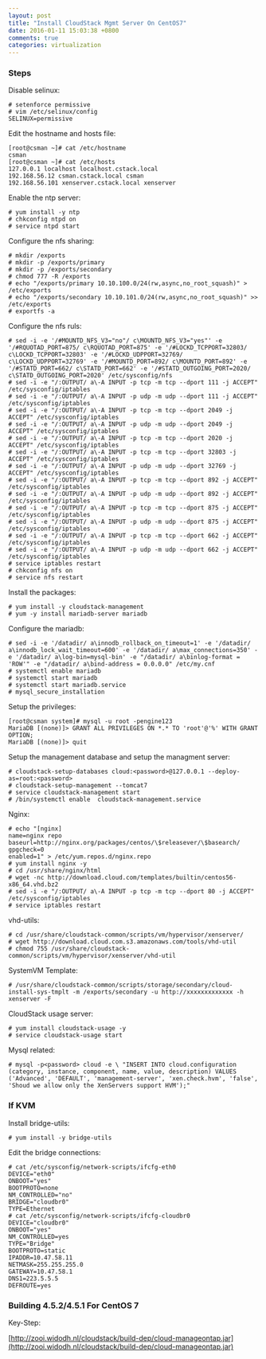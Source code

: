 ```yaml
---
layout: post
title: "Install CloudStack Mgmt Server On CentOS7"
date: 2016-01-11 15:03:38 +0800
comments: true
categories: virtualization
---
```

### Steps
Disable selinux:    

```
# setenforce permissive
# vim /etc/selinux/config 
SELINUX=permissive
```

Edit the hostname and hosts file:    

```
[root@csman ~]# cat /etc/hostname 
csman
[root@csman ~]# cat /etc/hosts
127.0.0.1 localhost localhost.cstack.local
192.168.56.12 csman.cstack.local csman
192.168.56.101 xenserver.cstack.local xenserver
```

Enable the ntp server:    

```
# yum install -y ntp
# chkconfig ntpd on
# service ntpd start
```
Configure the nfs sharing:    

```
# mkdir /exports
# mkdir -p /exports/primary
# mkdir -p /exports/secondary
# chmod 777 -R /exports
# echo "/exports/primary 10.10.100.0/24(rw,async,no_root_squash)" > /etc/exports
# echo "/exports/secondary 10.10.101.0/24(rw,async,no_root_squash)" >> /etc/exports
# exportfs -a
```

Configure the nfs ruls:    

```
# sed -i -e '/#MOUNTD_NFS_V3="no"/ c\MOUNTD_NFS_V3="yes"' -e '/#RQUOTAD_PORT=875/ c\RQUOTAD_PORT=875' -e '/#LOCKD_TCPPORT=32803/ c\LOCKD_TCPPORT=32803' -e '/#LOCKD_UDPPORT=32769/ c\LOCKD_UDPPORT=32769' -e '/#MOUNTD_PORT=892/ c\MOUNTD_PORT=892' -e '/#STATD_PORT=662/ c\STATD_PORT=662' -e '/#STATD_OUTGOING_PORT=2020/ c\STATD_OUTGOING_PORT=2020' /etc/sysconfig/nfs
# sed -i -e "/:OUTPUT/ a\-A INPUT -p tcp -m tcp --dport 111 -j ACCEPT" /etc/sysconfig/iptables
# sed -i -e "/:OUTPUT/ a\-A INPUT -p udp -m udp --dport 111 -j ACCEPT" /etc/sysconfig/iptables
# sed -i -e "/:OUTPUT/ a\-A INPUT -p tcp -m tcp --dport 2049 -j ACCEPT" /etc/sysconfig/iptables
# sed -i -e "/:OUTPUT/ a\-A INPUT -p udp -m udp --dport 2049 -j ACCEPT" /etc/sysconfig/iptables
# sed -i -e "/:OUTPUT/ a\-A INPUT -p tcp -m tcp --dport 2020 -j ACCEPT" /etc/sysconfig/iptables
# sed -i -e "/:OUTPUT/ a\-A INPUT -p tcp -m tcp --dport 32803 -j ACCEPT" /etc/sysconfig/iptables
# sed -i -e "/:OUTPUT/ a\-A INPUT -p udp -m udp --dport 32769 -j ACCEPT" /etc/sysconfig/iptables
# sed -i -e "/:OUTPUT/ a\-A INPUT -p tcp -m tcp --dport 892 -j ACCEPT" /etc/sysconfig/iptables
# sed -i -e "/:OUTPUT/ a\-A INPUT -p udp -m udp --dport 892 -j ACCEPT" /etc/sysconfig/iptables
# sed -i -e "/:OUTPUT/ a\-A INPUT -p tcp -m tcp --dport 875 -j ACCEPT" /etc/sysconfig/iptables
# sed -i -e "/:OUTPUT/ a\-A INPUT -p udp -m udp --dport 875 -j ACCEPT" /etc/sysconfig/iptables
# sed -i -e "/:OUTPUT/ a\-A INPUT -p tcp -m tcp --dport 662 -j ACCEPT" /etc/sysconfig/iptables
# sed -i -e "/:OUTPUT/ a\-A INPUT -p udp -m udp --dport 662 -j ACCEPT" /etc/sysconfig/iptables
# service iptables restart
# chkconfig nfs on
# service nfs restart
```

Install the packages:    

```
# yum install -y cloudstack-management
# yum -y install mariadb-server mariadb
```

Configure the mariadb:    

```
# sed -i -e '/datadir/ a\innodb_rollback_on_timeout=1' -e '/datadir/ a\innodb_lock_wait_timeout=600' -e '/datadir/ a\max_connections=350' -e '/datadir/ a\log-bin=mysql-bin' -e "/datadir/ a\binlog-format = 'ROW'" -e "/datadir/ a\bind-address = 0.0.0.0" /etc/my.cnf
# systemctl enable mariadb
# systemctl start mariadb
# systemctl start mariadb.service
# mysql_secure_installation
```

Setup the privileges:    

```
[root@csman system]# mysql -u root -pengine123
MariaDB [(none)]> GRANT ALL PRIVILEGES ON *.* TO 'root'@'%' WITH GRANT OPTION;
MariaDB [(none)]> quit
```

Setup the management database and setup the managment server:    

```
# cloudstack-setup-databases cloud:<password>@127.0.0.1 --deploy-as=root:<password>
# cloudstack-setup-management --tomcat7
# service cloudstack-management start
# /bin/systemctl enable  cloudstack-management.service
```

Nginx:    

```
# echo "[nginx]
name=nginx repo
baseurl=http://nginx.org/packages/centos/\$releasever/\$basearch/
gpgcheck=0
enabled=1" > /etc/yum.repos.d/nginx.repo
# yum install nginx -y
# cd /usr/share/nginx/html
# wget -nc http://download.cloud.com/templates/builtin/centos56-x86_64.vhd.bz2
# sed -i -e "/:OUTPUT/ a\-A INPUT -p tcp -m tcp --dport 80 -j ACCEPT" /etc/sysconfig/iptables
# service iptables restart
```

vhd-utils:    

```
# cd /usr/share/cloudstack-common/scripts/vm/hypervisor/xenserver/
# wget http://download.cloud.com.s3.amazonaws.com/tools/vhd-util
# chmod 755 /usr/share/cloudstack-common/scripts/vm/hypervisor/xenserver/vhd-util
```

SystemVM Template:    

```
# /usr/share/cloudstack-common/scripts/storage/secondary/cloud-install-sys-tmplt -m /exports/secondary -u http://xxxxxxxxxxxxx -h xenserver -F
```

CloudStack usage server:    

```
# yum install cloudstack-usage -y
# service cloudstack-usage start
```
Mysql related:    

```
# mysql -p<password> cloud -e \ "INSERT INTO cloud.configuration (category, instance, component, name, value, description) VALUES ('Advanced', 'DEFAULT', 'management-server', 'xen.check.hvm', 'false', 'Shoud we allow only the XenServers support HVM');"

```
### If KVM
Install bridge-utils:    

```
# yum install -y bridge-utils
```

Edit the bridge connections:   

```
# cat /etc/sysconfig/network-scripts/ifcfg-eth0 
DEVICE="eth0"
ONBOOT="yes"
BOOTPROTO=none
NM_CONTROLLED="no"
BRIDGE="cloudbr0"
TYPE=Ethernet
# cat /etc/sysconfig/network-scripts/ifcfg-cloudbr0
DEVICE="cloudbr0"
ONBOOT="yes"
NM_CONTROLLED=yes
TYPE="Bridge"
BOOTPROTO=static
IPADDR=10.47.58.11
NETMASK=255.255.255.0
GATEWAY=10.47.58.1
DNS1=223.5.5.5
DEFROUTE=yes
```


### Building 4.5.2/4.5.1 For CentOS 7
Key-Step:    

[http://zooi.widodh.nl/cloudstack/build-dep/cloud-manageontap.jar](http://zooi.widodh.nl/cloudstack/build-dep/cloud-manageontap.jar)    



